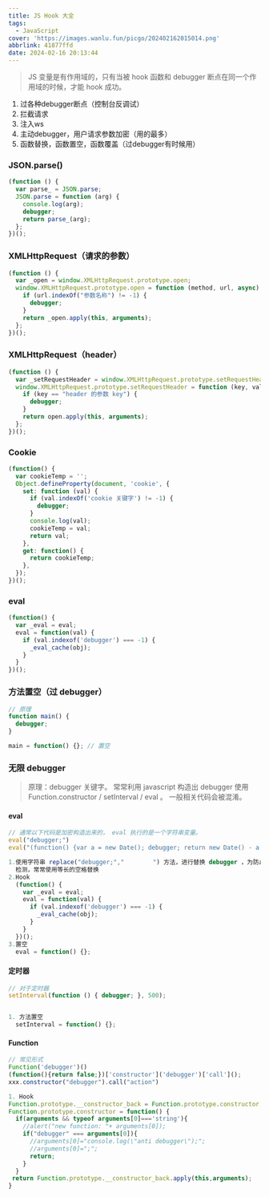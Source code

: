 ```yaml
---
title: JS Hook 大全
tags:
  - JavaScript
cover: 'https://images.wanlu.fun/picgo/202402162015014.png'
abbrlink: 41877ffd
date: 2024-02-16 20:13:44
---
```


> JS 变量是有作用域的，只有当被 hook 函数和 debugger 断点在同一个作用域的时候，才能 hook 成功。


1. 过各种debugger断点（控制台反调试）
2. 拦截请求
3. 注入ws 
4. 主动debugger，用户请求参数加密（用的最多）
5. 函数替换，函数置空，函数覆盖（过debugger有时候用）



### JSON.parse()

```javascript
(function () {
  var parse_ = JSON.parse;
  JSON.parse = function (arg) {
    console.log(arg);
    debugger;
    return parse_(arg);
  };
})();
```



### XMLHttpRequest（**请求的参数**）

```javascript
(function () {
  var _open = window.XMLHttpRequest.prototype.open;
  window.XMLHttpRequest.prototype.open = function (method, url, async) {
    if (url.indexOf("参数名称") != -1) {
      debugger;
    }
    return _open.apply(this, arguments);
  };
})();
```



### XMLHttpRequest（header）

```javascript
(function () {
  var _setRequestHeader = window.XMLHttpRequest.prototype.setRequestHeader;
  window.XMLHttpRequest.prototype.setRequestHeader = function (key, value) {
    if (key == "header 的参数 key") {
      debugger;
    }
    return open.apply(this, arguments);
  };
})();
```



### Cookie

```javascript
(function() {
  var cookieTemp = '';
  Object.defineProperty(document, 'cookie', {
    set: function (val) {
      if (val.indexOf('cookie 关键字') != -1) {
        debugger;
      }
      console.log(val);
      cookieTemp = val;
      return val;
    },
    get: function() {
      return cookieTemp;
    },
  });
})();
```



### eval

```javascript
(function() {
  var _eval = eval;
  eval = function(val) {
    if (val.indexof('debugger') === -1) {
      _eval_cache(obj);
    }
  }
})();
```



### 方法置空（过 debugger）

```javascript
// 原理
function main() {
  debugger;
}

main = function() {}; // 置空
```



### 无限 debugger

> 原理：debugger 关键字。
> 常常利用 javascript 构造出 debugger 使用 Function.constructor / setInterval / eval 。
> 一般相关代码会被混淆。



#### eval

```javascript
// 通常以下代码是加密构造出来的， eval 执行的是一个字符串变量。
eval("debugger;")
eval("(function() {var a = new Date(); debugger; return new Date() - a > 100;}())")

1.使用字符串 replace("debugger;","        ") 方法，进行替换 debugger ，为防止对字符串进行长度
  检测，常常使用等长的空格替换
2.Hook
  (function() {
    var _eval = eval;
    eval = function(val) {
      if (val.indexof('debugger') === -1) {
        _eval_cache(obj);
      }
    }
  })();
3.置空
  eval = function() {};
```



#### 定时器

```javascript
// 对于定时器
setInterval(function () { debugger; }, 500);


1. 方法置空
  setInterval = function() {};
```



#### Function

```javascript
// 常见形式
Function('debugger')()
(function(){return false;})['constructor']('debugger')['call']();
xxx.constructor("debugger").call("action")

1. Hook
Function.prototype.__constructor_back = Function.prototype.constructor;
Function.prototype.constructor = function() {
  if(arguments && typeof arguments[0]==='string'){
    //alert("new function: "+ arguments[0]);
    if("debugger" === arguments[0]){
      //arguments[0]="console.log(\"anti debugger\");";
      //arguments[0]=";";
      return;
    }
  }
 return Function.prototype.__constructor_back.apply(this,arguments);
}
```



